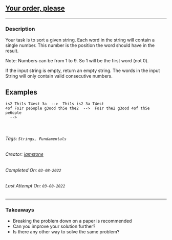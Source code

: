 ## [Your order,  please](https://www.codewars.com/kata/55c45be3b2079eccff00010f)
---
### Description

Your task is to sort a given string. Each word in the string will contain a single number. This number is the position the word should have in the result.

Note: Numbers can be from 1 to 9. So 1 will be the first word (not 0).

If the input string is empty, return an empty string.
The words in the input String will only contain valid consecutive numbers.


## Examples

```
is2 Thi1s T4est 3a  -->  Thi1s is2 3a T4est
4of Fo1r pe6ople g3ood th5e the2  -->  Fo1r the2 g3ood 4of th5e pe6ople
  -->  
```

<br>

###### Tags: `Strings, Fundamentals`

###### Creator: [iamstone](https://www.codewars.com/users/iamstone)

###### Completed On: `03-08-2022`

###### Last Attempt On: `03-08-2022`

---

### Takeaways
- Breaking the problem down on a paper is recommended
- Can you improve your solution further?
- Is there any other way to solve the same problem?
